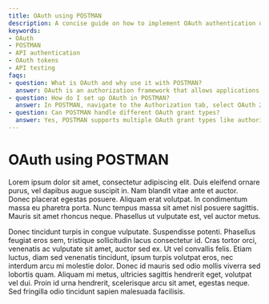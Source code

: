 ```yaml
---
title: OAuth using POSTMAN
description: A concise guide on how to implement OAuth authentication using POSTMAN for secure API testing and interaction.
keywords:
- OAuth
- POSTMAN
- API authentication
- OAuth tokens
- API testing
faqs:
- question: What is OAuth and why use it with POSTMAN?
  answer: OAuth is an authorization framework that allows applications to obtain limited access to user accounts on HTTP services. Using it with POSTMAN helps securely test APIs requiring authentication without exposing credentials.
- question: How do I set up OAuth in POSTMAN?
  answer: In POSTMAN, navigate to the Authorization tab, select OAuth 2.0 as the type, and configure your client ID, client secret, and token URL to obtain and use access tokens for API requests.
- question: Can POSTMAN handle different OAuth grant types?
  answer: Yes, POSTMAN supports multiple OAuth grant types like authorization code, client credentials, and implicit grant, enabling versatile testing scenarios for secure API access.
---
```

# OAuth using POSTMAN

Lorem ipsum dolor sit amet, consectetur adipiscing elit. Duis eleifend ornare purus, vel dapibus augue suscipit in. Nam blandit vitae ante et auctor. Donec placerat egestas posuere. Aliquam erat volutpat. In condimentum massa eu pharetra porta. Nunc tempus massa sit amet nisl posuere sagittis. Mauris sit amet rhoncus neque. Phasellus ut vulputate est, vel auctor metus.

Donec tincidunt turpis in congue vulputate. Suspendisse potenti. Phasellus feugiat eros sem, tristique sollicitudin lacus consectetur id. Cras tortor orci, venenatis ac vulputate sit amet, auctor sed ex. Ut vel convallis felis. Etiam luctus, diam sed venenatis tincidunt, ipsum turpis volutpat eros, nec interdum arcu mi molestie dolor. Donec id mauris sed odio mollis viverra sed lobortis quam. Aliquam mi metus, ultricies sagittis hendrerit eget, volutpat vel dui. Proin id urna hendrerit, scelerisque arcu sit amet, egestas neque. Sed fringilla odio tincidunt sapien malesuada facilisis.
